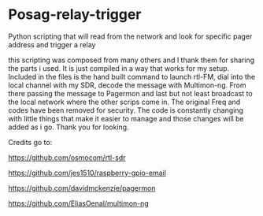 # Posag-relay-trigger
Python scripting that will read from the network and look for specific pager address and trigger a relay 


this scripting was composed from many others and I thank them for sharing the parts i used. It is just compiled in a way that works for my setup.  Included in the files is the hand built command to launch rtl-FM, dial into the local channel with my SDR, decode the message with Multimon-ng. From there passing the message to Pagermon and last but not least broadcast to the local network where the other scrips come in. The original Freq and codes have been removed for security. The code is constantly changing with little things that make it easier to manage and those changes will be added as i go. Thank you for looking.



Credits go to:

https://github.com/osmocom/rtl-sdr 

https://github.com/jes1510/raspberry-gpio-email 

https://github.com/davidmckenzie/pagermon 

https://github.com/EliasOenal/multimon-ng
